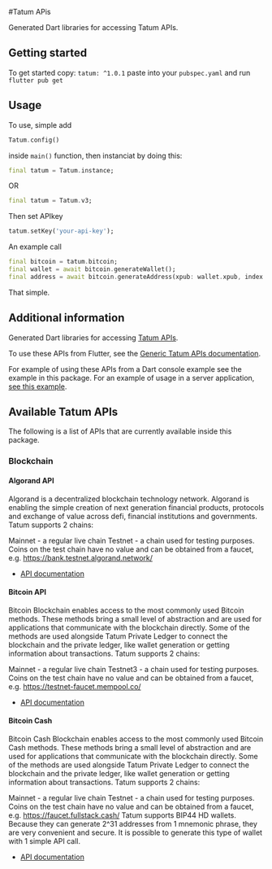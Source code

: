 <!--
This README describes the package. If you publish this package to pub.dev,
this README's contents appear on the landing page for your package.

For information about how to write a good package README, see the guide for
[writing package pages](https://dart.dev/guides/libraries/writing-package-pages).

For general information about developing packages, see the Dart guide for
[creating packages](https://dart.dev/guides/libraries/create-library-packages)
and the Flutter guide for
[developing packages and plugins](https://flutter.dev/developing-packages).
-->

#Tatum APis

Generated Dart libraries for accessing Tatum APIs.

## Getting started

To get started copy: `tatum: ^1.0.1` paste into your `pubspec.yaml` and run `flutter pub get`

## Usage

To use, simple add

```dart
Tatum.config()
```
inside `main()` function, then instanciat by doing this:

```dart
final tatum = Tatum.instance;
```
OR
```dart
final tatum = Tatum.v3;
```
Then set APIkey
```dart
tatum.setKey('your-api-key');
```
An example call
```dart
final bitcoin = tatum.bitcoin;
final wallet = await bitcoin.generateWallet();
final address = await bitcoin.generateAddress(xpub: wallet.xpub, index: 1);
```
That simple.

## Additional information

Generated Dart libraries for accessing
[Tatum APIs](https://docs.tatum.io/).

To use these APIs from Flutter, see the
[Generic Tatum APIs documentation](https://apidoc.tatum.io/).

For example of using these APIs from a Dart console example see the example in
this package. For an example of usage in a server application,
[see this example](https://github.com/samuelezedi/tatum-dart/tree/main/example).

## Available Tatum APIs

The following is a list of APIs that are currently available inside this
package.

### Blockchain

#### Algorand API

Algorand is a decentralized blockchain technology network. Algorand is enabling the simple creation of next generation financial products, protocols and exchange of value across defi, financial institutions and governments.
Tatum supports 2 chains:

Mainnet - a regular live chain
Testnet - a chain used for testing purposes. Coins on the test chain have no value and can be obtained from a faucet, e.g. https://bank.testnet.algorand.network/

- [API documentation](https://apidoc.tatum.io/tag/Algorand)

#### Bitcoin API

Bitcoin Blockchain enables access to the most commonly used Bitcoin methods. These methods bring a small level of abstraction and are used for applications that communicate with the blockchain directly. Some of the methods are used alongside Tatum Private Ledger to connect the blockchain and the private ledger, like wallet generation or getting information about transactions.
Tatum supports 2 chains:

Mainnet - a regular live chain
Testnet3 - a chain used for testing purposes. Coins on the test chain have no value and can be obtained from a faucet, e.g. https://testnet-faucet.mempool.co/

- [API documentation](https://apidoc.tatum.io/tag/Bitcoin)

#### Bitcoin Cash

Bitcoin Cash Blockchain enables access to the most commonly used Bitcoin Cash methods. These methods bring a small level of abstraction and are used for applications that communicate with the blockchain directly. Some of the methods are used alongside Tatum Private Ledger to connect the blockchain and the private ledger, like wallet generation or getting information about transactions.
Tatum supports 2 chains:

Mainnet - a regular live chain
Testnet - a chain used for testing purposes. Coins on the test chain have no value and can be obtained from a faucet, e.g. https://faucet.fullstack.cash/
Tatum supports BIP44 HD wallets. Because they can generate 2^31 addresses from 1 mnemonic phrase, they are very convenient and secure. It is possible to generate this type of wallet with 1 simple API call.

- [API documentation](https://apidoc.tatum.io/tag/Bitcoin-Cash)